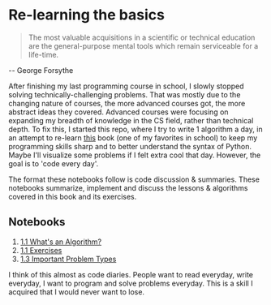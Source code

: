 # Re-learning the basics

> The most valuable acquisitions in a scientific or technical education are the general-purpose mental tools which remain serviceable for a life-time.

-- George Forsythe

After finishing my last programming course in school, I slowly stopped solving technically-challenging problems. That was mostly due to the changing nature of courses, the more advanced courses got, the more abstract ideas they covered. Advanced courses were focusing on expanding my breadth of knowledge in the CS field, rather than technical depth.
To fix this, I started this repo, where I try to write 1 algorithm a day, in an attempt to re-learn [this](https://doc.lagout.org/science/0_Computer%20Science/2_Algorithms/Introduction%20to%20the%20Design%20and%20Analysis%20of%20Algorithms%20%283rd%20ed.%29%20%5BLevitin%202011-10-09%5D.pdf) book (one of my favorites in school) to keep my programming skills sharp and to better understand the syntax of Python. Maybe I'll visualize some problems if I felt extra cool that day. However, the goal is to 'code every day'.

The format these notebooks follow is code discussion & summaries. These notebooks summarize, implement and discuss the lessons & algorithms covered in this book and its exercises.

## Notebooks

1. [1.1 What's an Algorithm?](https://nbviewer.jupyter.org/github/ANFALATAWI/Relearning-the-Basics/blob/main/Chapter%201/1-1.ipynb)
2. [1.1 Exercises](https://nbviewer.jupyter.org/github/ANFALATAWI/Relearning-the-Basics/blob/main/Chapter%201/Exercises%201-1.ipynb)
3. [1.3 Important Problem Types](https://nbviewer.jupyter.org/github/ANFALATAWI/Relearning-the-Basics/blob/main/Chapter%201/1-3%20Important%20Problem%20Types.ipynb)


I think of this almost as code diaries. People want to read everyday, write everyday, I want to program and solve problems everyday. This is a skill I acquired that I would never want to lose.
